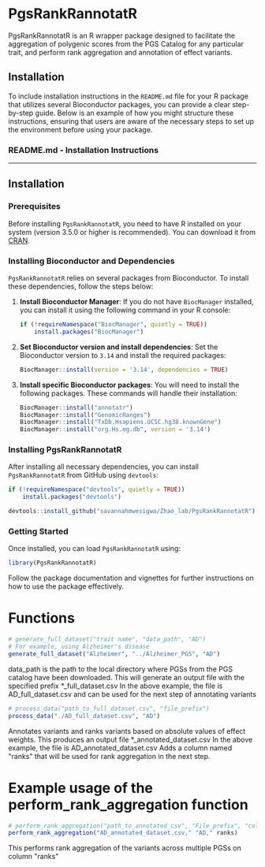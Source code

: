 # PgsRankRannotatR

PgsRankRannotatR is an R wrapper package designed to facilitate the aggregation of polygenic scores from the PGS Catalog for any particular trait, and perform rank aggregation and annotation of effect variants.

## Installation
To include installation instructions in the `README.md` file for your R package that utilizes several Bioconductor packages, you can provide a clear step-by-step guide. Below is an example of how you might structure these instructions, ensuring that users are aware of the necessary steps to set up the environment before using your package.

### README.md - Installation Instructions

---

## Installation

### Prerequisites

Before installing `PgsRankRannotatR`, you need to have R installed on your system (version 3.5.0 or higher is recommended). You can download it from [CRAN](https://cran.r-project.org).

### Installing Bioconductor and Dependencies

`PgsRankRannotatR` relies on several packages from Bioconductor. To install these dependencies, follow the steps below:

1. **Install Bioconductor Manager**:
   If you do not have `BiocManager` installed, you can install it using the following command in your R console:
   ```R
   if (!requireNamespace("BiocManager", quietly = TRUE))
       install.packages("BiocManager")
   ```

2. **Set Bioconductor version and install dependencies**:
   Set the Bioconductor version to `3.14` and install the required packages:
   ```R
   BiocManager::install(version = '3.14', dependencies = TRUE)
   ```

3. **Install specific Bioconductor packages**:
   You will need to install the following packages. These commands will handle their installation:
   ```R
   BiocManager::install("annotatr")
   BiocManager::install("GenomicRanges")
   BiocManager::install("TxDb.Hsapiens.UCSC.hg38.knownGene")
   BiocManager::install("org.Hs.eg.db", version = '3.14')
   ```

### Installing PgsRankRannotatR

After installing all necessary dependencies, you can install `PgsRankRannotatR` from GitHub using `devtools`:

```R
if (!requireNamespace("devtools", quietly = TRUE))
    install.packages("devtools")

devtools::install_github("savannahmwesigwa/Zhao_lab/PgsRankRannotatR")
```

### Getting Started

Once installed, you can load `PgsRankRannotatR` using:

```R
library(PgsRankRannotatR)
```

Follow the package documentation and vignettes for further instructions on how to use the package effectively.



# Functions
```R
# generate_full_dataset("trait name", "data_path", "AD")
# For example, using Alzheimer's disease
generate_full_dataset("Alzheimer", "../Alzheimer_PGS", "AD")
```
data_path is the path to the local directory where PGSs from the PGS catalog have been downloaded.
This will generate an output file with the specified prefix *_full_dataset.csv
In the above example, the file is AD_full_dataset.csv and can be used for the next step of annotating variants
```R
# process_data("path_to_full_dataset.csv", "file_prefix")
process_data("./AD_full_dataset.csv", "AD")
```
Annotates variants and ranks variants based on absolute values of effect weights.
This produces an output file *_annotated_dataset.csv
In the above example, the file is AD_annotated_dataset.csv
Adds a column named "ranks" that will be used for rank aggregation in the next step.
# Example usage of the perform_rank_aggregation function
```R
# perform_rank_aggregation("path_to_annotated_csv", "File_prefix", "column_to_rank")
perform_rank_aggregation("AD_annotated_dataset.csv," "AD," ranks)

```
This performs rank aggregation of the variants across multiple PGSs on column "ranks"
